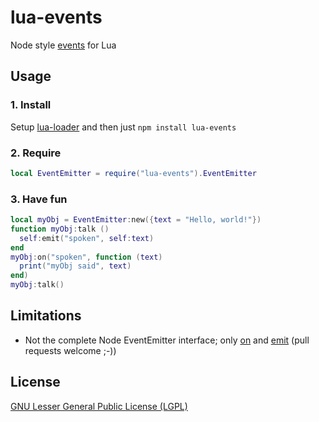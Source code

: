 # lua-events

Node style [events](http://nodejs.org/api/events.html) for Lua

## Usage

### 1. Install
Setup [lua-loader](https://github.com/wscherphof/lua-loader) and then just `npm install lua-events`

### 2. Require
```lua
local EventEmitter = require("lua-events").EventEmitter
```

### 3. Have fun
```lua
local myObj = EventEmitter:new({text = "Hello, world!"})
function myObj:talk ()
  self:emit("spoken", self:text)
end
myObj:on("spoken", function (text)
  print("myObj said", text)
end)
myObj:talk()
```

## Limitations
- Not the complete Node EventEmitter interface; only [on](http://nodejs.org/api/events.html#events_emitter_on_event_listener) and [emit](http://nodejs.org/api/events.html#events_emitter_emit_event_arg1_arg2) (pull requests welcome ;-))

## License
[GNU Lesser General Public License (LGPL)](http://www.gnu.org/licenses/lgpl-3.0.txt)
